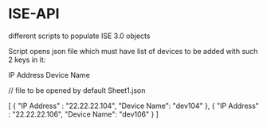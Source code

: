 # ISE-API
different scripts to populate ISE 3.0 objects

Script opens json file which must have list of devices to be added with such 2 keys in it:

IP Address
Device Name

// file to be opened  by default
Sheet1.json

[
    {
      "IP Address" : "22.22.22.104",
      "Device Name": "dev104"
    },
    {
      "IP Address" : "22.22.22.106",
      "Device Name": "dev106"
    }
]

